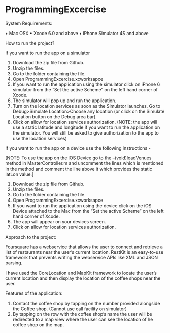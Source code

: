 # ProgrammingExcercise

System Requirements:

•	Mac OSX
•	Xcode 6.0 and above
•	iPhone Simulator 4S and above

How to run the project?

If you want to run the app on a simulator

1.	Download the zip file from Github.
2.	Unzip the files.
3.	Go to the folder containing the file.
4.	Open ProgrammingExcercise.xcworksapce
5.	If you want to run the application using the simulator click on iPhone 6 simulator from the “Set the active Scheme” on the left hand corner of Xcode.
6.	The simulator will pop up and run the application.
7.	Turn on the location services as soon as the Simulator launches.  Go to Debug>Simulate Location>Choose any location (or click on the Simulate Location button on the Debug area bar).
8.	Click on allow for location services authorization.
(NOTE: the app will use a static latitude and longitude if you want to run the application on the simulator. You will still be asked to give authorization to the app to use the location services)

If you want to run the app on a device use the following instructions -

[NOTE: To use the app on the iOS Device go to the –(void)loadVenues method in MasterController.m and uncomment the lines which is mentioned in the method and comment the line above it which provides the static latLon value.]

1.	Download the zip file from Github.
2.	Unzip the files.
3.	Go to the folder containing the file.
4.	Open ProgrammingExcercise.xcworksapce
5.	If you want to run the application using the device click on the iOS Device attached to the Mac from the “Set the active Scheme” on the left hand corner of Xcode.
6.	The app will appear on your devices screen.
7.	Click on allow for location services authorization.

Approach to the project:

Foursquare has a webservice that allows the user to connect and retrieve a list of restaurants near the user’s current location. RestKit is an easy-to-use framework that prevents writing the webservice APIs like XML and JSON parsing.

I have used the CoreLocation and MapKit framework to locate the user’s current location and then display the location of the coffee shops near the user.

Features of the application:

1.	Contact the coffee shop by tapping on the number provided alongside the Coffee shop. (Cannot use call facility on simulator)
2.	By tapping on the row with the coffee shop’s name the user will be redirected to a map view where the user can see the location of he coffee shop on the map. 


